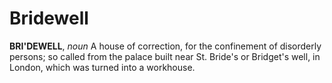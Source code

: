 # Bridewell

**BRI'DEWELL**, _noun_ A house of correction, for the confinement of disorderly persons; so called from the palace built near St. Bride's or Bridget's well, in London, which was turned into a workhouse.